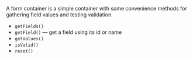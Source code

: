 A form container is a simple container with some convenience methods for gathering
field values and testing validation.

- `getFields()` 
- `getField()` &mdash; get a field using its id or name
- `getValues()`
- `isValid()`
- `reset()`